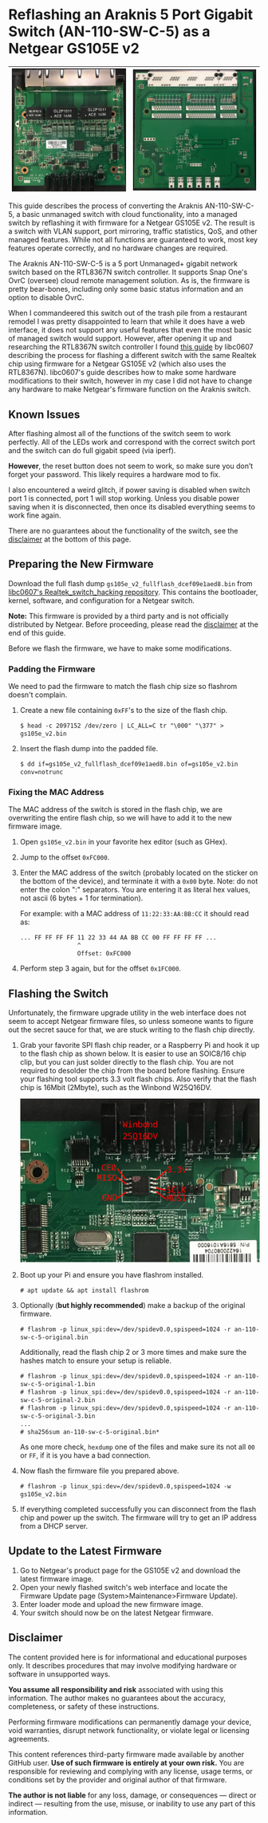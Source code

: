 

# Reflashing an Araknis 5 Port Gigabit Switch (AN-110-SW-C-5) as a Netgear GS105E v2

| ![Top side of board](images/board-top.jpg "Top side of board") | ![Bottom side of board](images/board-bottom.jpg "Bottom side of board") |
|:-:|:-:|

This guide describes the process of converting the Araknis AN-110-SW-C-5, a basic unmanaged switch with cloud functionality, into a managed switch by reflashing it with firmware for a Netgear GS105E v2. The result is a switch with VLAN support, port mirroring, traffic statistics, QoS, and other managed features. While not all functions are guaranteed to work, most key features operate correctly, and no hardware changes are required.

The Araknis AN-110-SW-C-5 is a 5 port Unmanaged+ gigabit network switch based on the RTL8367N switch controller. It supports Snap One's OvrC (oversee) cloud remote management solution. As is, the firmware is pretty bear-bones, including only some basic status information and an option to disable OvrC.

When I commandeered this switch out of the trash pile from a restaurant remodel I was pretty disappointed to learn that while it does have a web interface, it does not support any useful features that even the most basic of managed switch would support. However, after opening it up and researching the RTL8367N switch controller I found [this guide](https://github.com/libc0607/Realtek_switch_hacking/blob/master/RTL8367N-GS105Ev2.md) by libc0607 describing the process for flashing a different switch with the same Realtek chip using firmware for a Netgear GS105E v2 (which also uses the RTL8367N). libc0607's guide describes how to make some hardware modifications to their switch, however in my case I did not have to change any hardware to make Netgear's firmware function on the Araknis switch.

## Known Issues
After flashing almost all of the functions of the switch seem to work perfectly. All of the LEDs work and correspond with the correct switch port and the switch can do full gigabit speed (via iperf).

**However**, the reset button does not seem to work, so make sure you don’t forget your password. This likely requires a hardware mod to fix.

I also encountered a weird glitch, if power saving is disabled when switch port 1 is connected, port 1 will stop working. Unless you disable power saving when it is disconnected, then once its disabled everything seems to work fine again.

There are no guarantees about the functionality of the switch, see the [disclaimer](#disclaimer) at the bottom of this page.

## Preparing the New Firmware

Download the full flash dump `gs105e_v2_fullflash_dcef09e1aed8.bin` from [libc0607's Realtek_switch_hacking repository](https://github.com/libc0607/Realtek_switch_hacking/blob/master/gs105e_v2_fullflash_dcef09e1aed8.bin). This contains the bootloader, kernel, software, and configuration for a Netgear switch.

 **Note:** This firmware is provided by a third party and is not officially distributed by Netgear. Before proceeding, please read the [disclaimer](#disclaimer) at the end of this guide.

Before we flash the firmware, we have to make some modifications.

### Padding the Firmware

We need to pad the firmware to match the flash chip size so flashrom doesn't complain.

1. Create a new file containing `0xFF`'s to the size of the flash chip.
	```
	$ head -c 2097152 /dev/zero | LC_ALL=C tr "\000" "\377" > gs105e_v2.bin
	```
2. Insert the flash dump into the padded file.
	```
	$ dd if=gs105e_v2_fullflash_dcef09e1aed8.bin of=gs105e_v2.bin conv=notrunc
	```

### Fixing the MAC Address

The MAC address of the switch is stored in the flash chip, we are overwriting the entire flash chip, so we will have to add it to the new firmware image.

1. Open `gs105e_v2.bin` in your favorite hex editor (such as GHex).
2. Jump to the offset `0xFC000`.
3. Enter the MAC address of the switch (probably located on the sticker on the bottom of the device), and terminate it with a `0x00` byte. Note: do not enter the colon ":" separators. You are entering it as literal hex values, not ascii (6 bytes + 1 for termination).
	
	For example: with a MAC address of `11:22:33:AA:BB:CC` it should read as:
	```
	... FF FF FF FF 11 22 33 44 AA BB CC 00 FF FF FF FF ...
	                ^
	                Offset: 0xFC000
	```
4. Perform step 3 again, but for the offset `0x1FC000`.

## Flashing the Switch

Unfortunately, the firmware upgrade utility in the web interface does not seem to accept Netgear firmware files, so unless someone wants to figure out the secret sauce for that, we are stuck writing to the flash chip directly.

 1. Grab your favorite SPI flash chip reader, or a Raspberry Pi and hook it up to the flash chip as shown below. It is easier to use an SOIC8/16 chip clip, but you can just solder directly to the flash chip. You are not required to desolder the chip from the board before flashing. Ensure your flashing tool supports 3.3 volt flash chips.
	Also verify that the flash chip is 16Mbit (2Mbyte), such as the Winbond W25Q16DV.

	![Flash chip connections](images/flash-connections.jpg "Flash chip connections")
 
 2. Boot up your Pi and ensure you have flashrom installed.
	 ```
	 # apt update && apt install flashrom
	 ```

3. Optionally (**but highly recommended**) make a backup of the original firmware.
	```
	# flashrom -p linux_spi:dev=/dev/spidev0.0,spispeed=1024 -r an-110-sw-c-5-original.bin
	```
	Additionally, read the flash chip 2 or 3 more times and make sure the hashes match to ensure your setup is reliable.
	```
	# flashrom -p linux_spi:dev=/dev/spidev0.0,spispeed=1024 -r an-110-sw-c-5-original-1.bin
	# flashrom -p linux_spi:dev=/dev/spidev0.0,spispeed=1024 -r an-110-sw-c-5-original-2.bin
	# flashrom -p linux_spi:dev=/dev/spidev0.0,spispeed=1024 -r an-110-sw-c-5-original-3.bin
	...
	# sha256sum an-110-sw-c-5-original.bin*
	```
	As one more check, `hexdump` one of the files and make sure its not all `00` or `FF`, if it is you have a bad connection.
	
4.  Now flash the firmware file you prepared above.
	```
	# flashrom -p linux_spi:dev=/dev/spidev0.0,spispeed=1024 -w gs105e_v2.bin
	```
5. If everything completed successfully you can disconnect from the flash chip and power up the switch. The firmware will try to get an IP address from a DHCP server. 

## Update to the Latest Firmware

1. Go to Netgear's product page for the GS105E v2 and download the latest firmware image.
2. Open your newly flashed switch's web interface and locate the Firmware Update page (System>Maintenance>Firmware Update).
3. Enter loader mode and upload the new firmware image.
4. Your switch should now be on the latest Netgear firmware.

## Disclaimer

The content provided here is for informational and educational purposes only. It describes procedures that may involve modifying hardware or software in unsupported ways.

**You assume all responsibility and risk** associated with using this information. The author makes no guarantees about the accuracy, completeness, or safety of these instructions.

Performing firmware modifications can permanently damage your device, void warranties, disrupt network functionality, or violate legal or licensing agreements.

This content references third-party firmware made available by another GitHub user. **Use of such firmware is entirely at your own risk.** You are responsible for reviewing and complying with any license, usage terms, or conditions set by the provider and original author of that firmware.

**The author is not liable** for any loss, damage, or consequences — direct or indirect — resulting from the use, misuse, or inability to use any part of this information.
